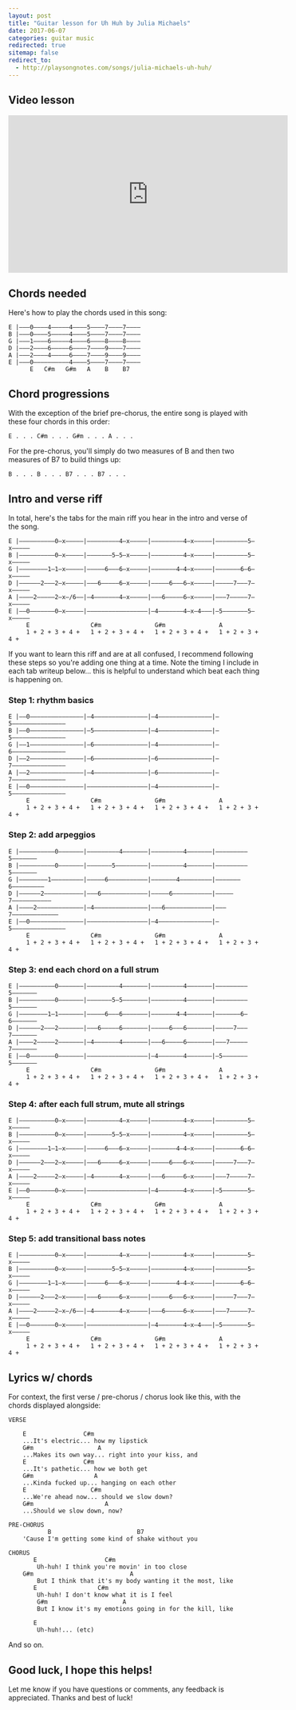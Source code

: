 ```yaml
---
layout: post
title: "Guitar lesson for Uh Huh by Julia Michaels"
date: 2017-06-07
categories: guitar music
redirected: true
sitemap: false
redirect_to:
  - http://playsongnotes.com/songs/julia-michaels-uh-huh/
---
```


## Video lesson

<iframe width="560" height="315" src="https://www.youtube.com/embed/sLaLSeeMofk" frameborder="0" allowfullscreen></iframe>

## Chords needed

Here's how to play the chords used in this song:

    E |–––0––––4–––––4––––5––––7––––7––––
    B |–––0––––5–––––4––––5––––7––––7––––
    G |–––1––––6–––––4––––6––––8––––8––––
    D |–––2––––6–––––6––––7––––9––––7––––
    A |–––2––––4–––––6––––7––––9––––9––––
    E |–––0––––––––––4––––5––––7––––7––––
          E   C#m   G#m   A    B    B7

## Chord progressions

With the exception of the brief pre-chorus, the entire song is played with these four chords in this order:

    E . . . C#m . . . G#m . . . A . . .

For the pre-chorus, you'll simply do two measures of B and then two measures of B7 to build things up:

    B . . . B . . . B7 . . . B7 . . .

## Intro and verse riff

In total, here's the tabs for the main riff you hear in the intro and verse of the song.

    E |––––––––––0–x–––––|–––––––––4–x–––––|–––––––––4–x–––––|–––––––––5–x–––––
    B |––––––––––0–x–––––|–––––––5–5–x–––––|–––––––––4–x–––––|–––––––––5–x–––––
    G |––––––––1–1–x–––––|–––––6–––6–x–––––|–––––––4–4–x–––––|–––––––6–6–x–––––
    D |––––––2–––2–x–––––|–––6–––––6–x–––––|–––––6–––6–x–––––|–––––7–––7–x–––––
    A |––––2–––––2–x–/6––|–4–––––––4–x–––––|–––6–––––6–x–––––|–––7–––––7–x–––––
    E |––0–––––––0–x–––––|–––––––––––––––––|–4–––––––4–x–4–––|–5–––––––5–x–––––
         E                 C#m               G#m               A
         1 + 2 + 3 + 4 +   1 + 2 + 3 + 4 +   1 + 2 + 3 + 4 +   1 + 2 + 3 + 4 +

If you want to learn this riff and are at all confused, I recommend following these steps so you're adding one thing at a time. Note the timing I include in each tab writeup below... this is helpful to understand which beat each thing is happening on.

### Step 1: rhythm basics

    E |––0–––––––––––––––|–4–––––––––––––––|–4–––––––––––––––|–5–––––––––––––––
    B |––0–––––––––––––––|–5–––––––––––––––|–4–––––––––––––––|–5–––––––––––––––
    G |––1–––––––––––––––|–6–––––––––––––––|–4–––––––––––––––|–6–––––––––––––––
    D |––2–––––––––––––––|–6–––––––––––––––|–6–––––––––––––––|–7–––––––––––––––
    A |––2–––––––––––––––|–4–––––––––––––––|–6–––––––––––––––|–7–––––––––––––––
    E |––0–––––––––––––––|–––––––––––––––––|–4–––––––––––––––|–5–––––––––––––––
         E                 C#m               G#m               A
         1 + 2 + 3 + 4 +   1 + 2 + 3 + 4 +   1 + 2 + 3 + 4 +   1 + 2 + 3 + 4 +


### Step 2: add arpeggios

    E |––––––––––0–––––––|–––––––––4–––––––|–––––––––4–––––––|–––––––––5–––––––
    B |––––––––––0–––––––|–––––––5–––––––––|–––––––––4–––––––|–––––––––5–––––––
    G |––––––––1–––––––––|–––––6–––––––––––|–––––––4–––––––––|–––––––6–––––––––
    D |––––––2–––––––––––|–––6–––––––––––––|–––––6–––––––––––|–––––7–––––––––––
    A |––––2–––––––––––––|–4–––––––––––––––|–––6–––––––––––––|–––7–––––––––––––
    E |––0–––––––––––––––|–––––––––––––––––|–4–––––––––––––––|–5–––––––––––––––
         E                 C#m               G#m               A
         1 + 2 + 3 + 4 +   1 + 2 + 3 + 4 +   1 + 2 + 3 + 4 +   1 + 2 + 3 + 4 +


### Step 3: end each chord on a full strum

    E |––––––––––0–––––––|–––––––––4–––––––|–––––––––4–––––––|–––––––––5–––––––
    B |––––––––––0–––––––|–––––––5–5–––––––|–––––––––4–––––––|–––––––––5–––––––
    G |––––––––1–1–––––––|–––––6–––6–––––––|–––––––4–4–––––––|–––––––6–6–––––––
    D |––––––2–––2–––––––|–––6–––––6–––––––|–––––6–––6–––––––|–––––7–––7–––––––
    A |––––2–––––2–––––––|–4–––––––4–––––––|–––6–––––6–––––––|–––7–––––7–––––––
    E |––0–––––––0–––––––|–––––––––––––––––|–4–––––––4–––––––|–5–––––––5–––––––
         E                 C#m               G#m               A
         1 + 2 + 3 + 4 +   1 + 2 + 3 + 4 +   1 + 2 + 3 + 4 +   1 + 2 + 3 + 4 +


### Step 4: after each full strum, mute all strings

    E |––––––––––0–x–––––|–––––––––4–x–––––|–––––––––4–x–––––|–––––––––5–x–––––
    B |––––––––––0–x–––––|–––––––5–5–x–––––|–––––––––4–x–––––|–––––––––5–x–––––
    G |––––––––1–1–x–––––|–––––6–––6–x–––––|–––––––4–4–x–––––|–––––––6–6–x–––––
    D |––––––2–––2–x–––––|–––6–––––6–x–––––|–––––6–––6–x–––––|–––––7–––7–x–––––
    A |––––2–––––2–x–––––|–4–––––––4–x–––––|–––6–––––6–x–––––|–––7–––––7–x–––––
    E |––0–––––––0–x–––––|–––––––––––––––––|–4–––––––4–x–––––|–5–––––––5–x–––––
         E                 C#m               G#m               A
         1 + 2 + 3 + 4 +   1 + 2 + 3 + 4 +   1 + 2 + 3 + 4 +   1 + 2 + 3 + 4 +

### Step 5: add transitional bass notes

    E |––––––––––0–x–––––|–––––––––4–x–––––|–––––––––4–x–––––|–––––––––5–x–––––
    B |––––––––––0–x–––––|–––––––5–5–x–––––|–––––––––4–x–––––|–––––––––5–x–––––
    G |––––––––1–1–x–––––|–––––6–––6–x–––––|–––––––4–4–x–––––|–––––––6–6–x–––––
    D |––––––2–––2–x–––––|–––6–––––6–x–––––|–––––6–––6–x–––––|–––––7–––7–x–––––
    A |––––2–––––2–x–/6––|–4–––––––4–x–––––|–––6–––––6–x–––––|–––7–––––7–x–––––
    E |––0–––––––0–x–––––|–––––––––––––––––|–4–––––––4–x–4–––|–5–––––––5–x–––––
         E                 C#m               G#m               A
         1 + 2 + 3 + 4 +   1 + 2 + 3 + 4 +   1 + 2 + 3 + 4 +   1 + 2 + 3 + 4 +

## Lyrics w/ chords

For context, the first verse / pre-chorus / chorus look like this, with the chords displayed alongside:

    VERSE

        E                C#m
        ...It's electric... how my lipstick
        G#m                  A
        ...Makes its own way... right into your kiss, and
        E                C#m
        ...It's pathetic... how we both get
        G#m                 A
        ...Kinda fucked up... hanging on each other
        E                  C#m
        ...We're ahead now... should we slow down?
        G#m                    A
        ...Should we slow down, now?

    PRE-CHORUS
               B                        B7
        'Cause I'm getting some kind of shake without you

    CHORUS
           E                   C#m
    		Uh-huh! I think you're movin' in too close
        G#m                           A
    		But I think that it's my body wanting it the most, like
           E                 C#m
    		Uh-huh! I don't know what it is I feel
            G#m                     A
    		But I know it's my emotions going in for the kill, like

           E           
    		Uh-huh!... (etc)

And so on.

## Good luck, I hope this helps!

Let me know if you have questions or comments, any feedback is appreciated. Thanks and best of luck!
